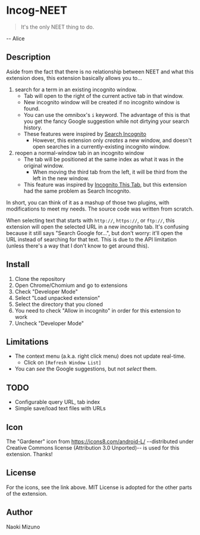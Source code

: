 # Incog-NEET

> It's the only NEET thing to do.

-- Alice

## Description
Aside from the fact that there is no relationship between NEET and what this
extension does, this extension basically allows you to...

1. search for a term in an existing incognito window.
    * Tab will open to the right of the current active tab in that window.
    * New incognito window will be created if no incognito window is found.
    * You can use the omnibox's `i` keyword. The advantage of this is that you
      get the fancy Google suggestion while not dirtying your search history.
    * These features were inspired by [Search Incognito][1]
        - However, this extension only _creates_ a new window, and doesn't
          open searches in a currently-existing incognito window.
2. reopen a normal-window tab in an incognito window
    * The tab will be positioned at the same index as what it was in the
      original window.
        - When moving the third tab from the left, it will be third from the
          left in the new window.
    * This feature was inspired by [Incognito This Tab][2], but this extension
      had the same problem as Search Incognito.

In short, you can think of it as a mashup of those two plugins, with
modifications to meet my needs. The source code was written from scratch.

When selecting text that starts with `http://`, `https://`, or `ftp://`, this
extension will open the selected URL in a new incognito tab. It's confusing
because it still says "Search Google for...", but don't worry: it'll open the
URL instead of searching for that text. This is due to the API limitation
(unless there's a way that I don't know to get around this).

## Install
1. Clone the repository
2. Open Chrome/Chomium and go to extensions
3. Check "Developer Mode"
4. Select "Load unpacked extension"
5. Select the directory that you cloned
6. You need to check "Allow in incognito" in order for this extension to work
7. Uncheck "Developer Mode"

## Limitations
* The context menu (a.k.a. right click menu) does not update real-time.
    - Click on `[Refresh Window List]`
* You can _see_ the Google suggestions, but not _select_ them.

## TODO
* Configurable query URL, tab index
* Simple save/load text files with URLs

## Icon
The "Gardener" icon from https://icons8.com/android-L/ --distributed under
Creative Commons license (Attribution 3.0 Unported)-- is used for this
extension. Thanks!

## License
For the icons, see the link above. MIT License is adopted for the other parts
of the extension.

## Author
Naoki Mizuno

[1]: http://searchincognito.blogspot.com/
[2]: http://browsernative.com/extensions/
